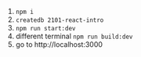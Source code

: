 1. `npm i`
2. `createdb 2101-react-intro`
3. `npm run start:dev`
4. different terminal `npm run build:dev`
5. go to http://localhost:3000
